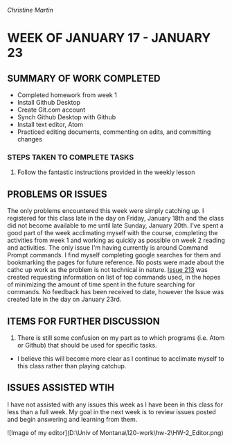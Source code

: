 _Christine Martin_
# **WEEK OF JANUARY 17 - JANUARY 23**
## **SUMMARY OF WORK COMPLETED**
- Completed homework from week 1
- Install Github Desktop
- Create Git.com account
- Synch Github Desktop with Github
- Install text editor, Atom
- Practiced editing documents, commenting on edits, and committing changes
### STEPS TAKEN TO COMPLETE TASKS
  1. Follow the fantastic instructions provided in the weekly lesson
## **PROBLEMS OR ISSUES**
The only problems encountered this week were simply catching up.  I registered for this class late in the day on Friday, January 18th and the class did not become available to me until late Sunday, January 20th.  I've spent a good part of the week acclimating myself with the course, completing the activities from week 1 and working as quickly as possible on week 2 reading and activities.
The only issue I'm having currently is around Command Prompt commands.  I find myself completing google searches for them and bookmarking the pages for future reference.
No posts were made about the cathc up work as the problem is not technical in nature.
[Issue 213](https://github.com/Montana-Media-Arts/120_CreativeCoding/issues/213) was created requesting information on list of top commands used, in the hopes of minimizing the amount of time spent in the future searching for commands.
No feedback has been received to date, however the Issue was created late in the day on January 23rd.
## **ITEMS FOR FURTHER DISCUSSION**
1. There is still some confusion on my part as to which programs (i.e. Atom or Github) that should be used for specific tasks.
  - I believe this will become more clear as I continue to acclimate myself to this class rather than playing catchup.
## **ISSUES ASSISTED WTIH**
I have not assisted with any issues this week as I have been in this class for less than a full week.
My goal in the next week is to review issues posted and begin answering and learning from them.

![Image of my editor](D:\Univ of Montana\120-work\hw-2\HW-2_Editor.png)
